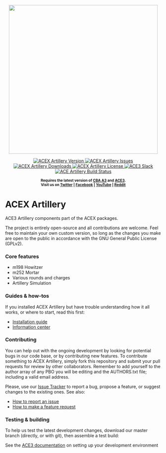 <p align="center">
    <img src="https://github.com/acemod/ACE3/raw/master/extras/assets/logo/black/ACE3-Logo.jpg" width="480">
</p>

<p align="center">
    <a href="https://github.com/acemod/ACEX_artillery/releases/latest">
        <img src="https://img.shields.io/badge/Version-1.0.0-blue.svg?style=flat-square" alt="ACEX Artillery Version">
    </a>
    <a href="https://github.com/acemod/ACEX_artillery/issues">
        <img src="https://img.shields.io/github/issues-raw/acemod/ACEX_artillery.svg?style=flat-square&label=Issues" alt="ACEX Artillery Issues">
    </a>
    <a href="https://github.com/acemod/ACEX_artillery/releases">
        <img src="https://img.shields.io/github/downloads/acemod/ACEX_artillery/total.svg?style=flat-square&label=Downloads" alt="ACEX Artillery Downloads">
    </a>
    <a href="https://github.com/acemod/ACEX_artillery/blob/master/LICENSE">
        <img src="https://img.shields.io/badge/License-GPLv2-red.svg?style=flat-square" alt="ACEX Artillery License">
    </a>
    <a href="http://slackin.ace3mod.com/">
        <img src="http://slackin.ace3mod.com/badge.svg?style=flat-square&label=Slack" alt="ACE3 Slack">
    </a>
    <a href="https://travis-ci.org/acemod/ACEX_artillery">
        <img src="https://img.shields.io/travis/acemod/ACEX_artillery.svg?style=flat-square&label=Build" alt="ACE Artillery Build Status">
    </a>
</p>

<p align="center">
    <sup><strong>Requires the latest version of <a href="https://github.com/CBATeam/CBA_A3/releases">CBA A3</a> and <a href="https://github.com/acemod/ACE3/releases">ACE3</a>.<br/>
    Visit us on <a href="https://twitter.com/ACE3Mod">Twitter</a> | <a href="https://www.facebook.com/ACE3Mod">Facebook</a> | <a href="https://www.youtube.com/c/ACE3Mod">YouTube</a> | <a href="http://www.reddit.com/r/arma/search?q=ACE&restrict_sr=on&sort=new&t=all">Reddit</a></strong></sup>
</p>

# ACEX Artillery

ACE3 Artillery components part of the ACEX packages.

The project is entirely open-source and all contributions are welcome. Feel free to maintain your own custom version, so long as the changes you make are open to the public in accordance with the GNU General Public License (GPLv2).

### Core features

- m198 Howitzer
- m252 Mortar
- Various rounds and charges
- Artillery Simulation

### Guides & how-tos

If you installed ACEX Artillery but have trouble understanding how it all works, or where to start, read this first:

- [Installation guide](http://acemod.com/wiki)
- [Information center](http://acemod.com/wiki)

### Contributing

You can help out with the ongoing development by looking for potential bugs in our code base, or by contributing new features. To contribute something to ACEX Artillery, simply fork this repository and submit your pull requests for review by other collaborators. Remember to add yourself to the author array of any PBO you will be editing and the AUTHORS.txt file; including a valid email address.

Please, use our [Issue Tracker](https://github.com/acemod/ACEX_artillery/issues) to report a bug, propose a feature, or suggest changes to the existing ones. See also:
- [How to report an issue](http://ace3mod.com/wiki/user/how-to-report-an-issue.html)
- [How to make a feature request](http://ace3mod.com/wiki/user/how-to-make-a-feature-request.html)

### Testing & building

To help us test the latest development changes, download our master branch (directly, or with git), then assemble a test build:

See the [ACE3 documentation](http://ace3mod.com/wiki/development/setting-up-the-development-environment.html) on setting up your development environment
